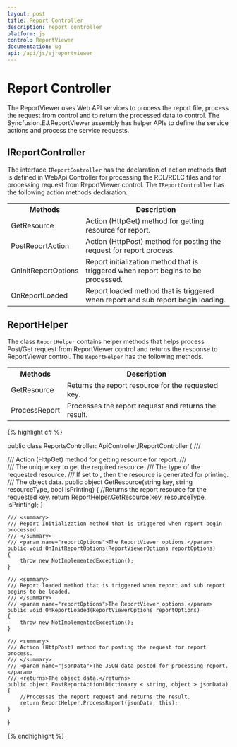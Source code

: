 ```yaml
---
layout: post
title: Report Controller
description: report controller
platform: js
control: ReportViewer
documentation: ug
api: /api/js/ejreportviewer
---
```


# Report Controller

The ReportViewer uses Web API services to process the report file, process the request from control and to return the processed data to control. The Syncfusion.EJ.ReportViewer assembly has helper APIs to define the service actions and process the service requests. 

## IReportController

The interface `IReportController` has the declaration of action methods that is defined in WebApi Controller for processing the RDL/RDLC files and for processing request from ReportViewer control. The `IReportController` has the following action methods declaration. 

<table>
<tr>
<th>
Methods</th><th>
Description</th></tr>
<tr>
<td>
GetResource</td><td>
Action (HttpGet) method for getting resource for report. </td></tr>
<tr>
<td>
PostReportAction</td><td>
Action (HttpPost) method for posting the request for report process. </td></tr>
<tr>
<td>
OnInitReportOptions</td><td>
Report initialization method that is triggered when report begins to be processed.</td></tr>
<tr>
<td>
OnReportLoaded</td><td>
Report loaded method that is triggered when report and sub report begin loading.</td></tr>
</table>

## ReportHelper

The class `ReportHelper` contains helper methods that helps process Post/Get request from ReportViewer control and returns the response to ReportViewer control. The `ReportHelper` has the following methods. 

<table>
<tr>
<th>
Methods</th><th>
Description</th></tr>
<tr>
<td>
GetResource</td><td>
Returns the report resource for the requested key.</td></tr>
<tr>
<td>
ProcessReport</td><td>
Processes the report request and returns the result.</td></tr>
</table>


{% highlight c# %}

public class ReportsController: ApiController,IReportController 
{
    /// <summary>
    /// Action (HttpGet) method for getting resource for report.
    /// </summary>
    /// <param name="key">The unique key to get the required resource.</param>
    /// <param name="resourceType">The type of the requested resource.</param>
    /// <param name="isPrinting">If set to <see langword="true"/>, then the resource is generated for printing.</param>
    /// <returns>The object data.</returns>
    public object GetResource(string key, string resourceType, bool isPrinting) 
    {
        //Returns the report resource for the requested key.
        return ReportHelper.GetResource(key, resourceType, isPrinting);
    }
    
    /// <summary>
    /// Report Initialization method that is triggered when report begin processed.
    /// </summary>
    /// <param name="reportOptions">The ReportViewer options.</param>
    public void OnInitReportOptions(ReportViewerOptions reportOptions) 
    {
        throw new NotImplementedException();
    }
    
    /// <summary>
    /// Report loaded method that is triggered when report and sub report begins to be loaded.
    /// </summary>
    /// <param name="reportOptions">The ReportViewer options.</param>
    public void OnReportLoaded(ReportViewerOptions reportOptions) 
    {
        throw new NotImplementedException();
    }
    
    /// <summary>
    /// Action (HttpPost) method for posting the request for report process. 
    /// </summary>
    /// <param name="jsonData">The JSON data posted for processing report.</param>
    /// <returns>The object data.</returns>
    public object PostReportAction(Dictionary < string, object > jsonData)
    {
        //Processes the report request and returns the result.
        return ReportHelper.ProcessReport(jsonData, this);
    }
}

{% endhighlight %}



